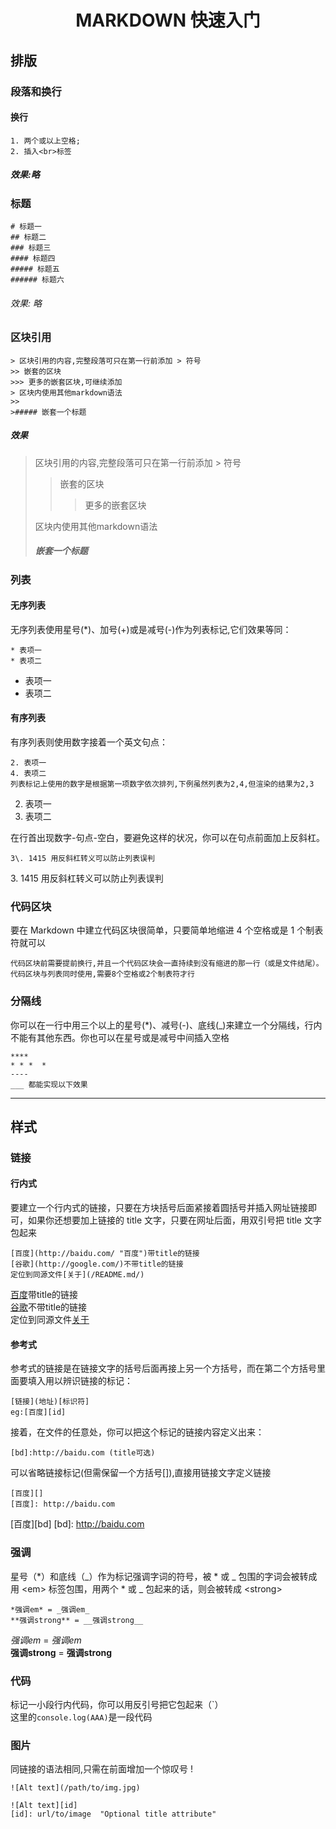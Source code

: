  # <div align=center>MARKDOWN 快速入门
 

 ## 排版
 ### 段落和换行
 #### 换行
    1. 两个或以上空格;
    2. 插入<br>标签
##### 效果:略
### 标题
    # 标题一
    ## 标题二
    ### 标题三
    #### 标题四
    ##### 标题五
    ###### 标题六
###### 效果: 略

### 区块引用
    > 区块引用的内容,完整段落可只在第一行前添加 > 符号
    >> 嵌套的区块
    >>> 更多的嵌套区块,可继续添加
    > 区块内使用其他markdown语法
    >>
    >##### 嵌套一个标题
##### 效果
> 区块引用的内容,完整段落可只在第一行前添加 > 符号
>> 嵌套的区块
>>> 更多的嵌套区块
>>
> 区块内使用其他markdown语法
>##### 嵌套一个标题

### 列表
#### 无序列表
无序列表使用星号(*)、加号(+)或是减号(-)作为列表标记,它们效果等同：
    
    * 表项一
    * 表项二

* 表项一
* 表项二

#### 有序列表
有序列表则使用数字接着一个英文句点：

    2. 表项一
    4. 表项二
    列表标记上使用的数字是根据第一项数字依次排列,下例虽然列表为2,4,但渲染的结果为2,3
2. 表项一
4. 表项二

在行首出现数字-句点-空白，要避免这样的状况，你可以在句点前面加上反斜杠。

    3\. 1415 用反斜杠转义可以防止列表误判
3\. 1415 用反斜杠转义可以防止列表误判

### 代码区块
要在 Markdown 中建立代码区块很简单，只要简单地缩进 4 个空格或是 1 个制表符就可以

    代码区块前需要提前换行,并且一个代码区块会一直持续到没有缩进的那一行（或是文件结尾）。
    代码区块与列表同时使用,需要8个空格或2个制表符才行

### 分隔线
你可以在一行中用三个以上的星号(*)、减号(-)、底线(_)来建立一个分隔线，行内不能有其他东西。你也可以在星号或是减号中间插入空格

    ****
    * * *  *
    ----
    ___ 都能实现以下效果

***

## 样式
### 链接
#### 行内式
要建立一个行内式的链接，只要在方块括号后面紧接着圆括号并插入网址链接即可，如果你还想要加上链接的 title 文字，只要在网址后面，用双引号把 title 文字包起来

    [百度](http://baidu.com/ "百度")带title的链接
    [谷歌](http://google.com/)不带title的链接
    定位到同源文件[关于](/README.md/) 

[百度](http://baidu.com/ "百度")带title的链接  
[谷歌](http://google.com/)不带title的链接   
定位到同源文件[关于](/README.md/) 

#### 参考式
参考式的链接是在链接文字的括号后面再接上另一个方括号，而在第二个方括号里面要填入用以辨识链接的标记：

    [链接](地址)[标识符]
    eg:[百度][id]
接着，在文件的任意处，你可以把这个标记的链接内容定义出来：

    [bd]:http://baidu.com (title可选)

可以省略链接标记(但需保留一个方括号[]),直接用链接文字定义链接

    [百度][]
    [百度]: http://baidu.com
[百度][bd]
[bd]: http://baidu.com

### 强调
星号（*）和底线（_）作为标记强调字词的符号，被 * 或 _ 包围的字词会被转成用 \<em> 标签包围，用两个 * 或 _ 包起来的话，则会被转成 \<strong>

    *强调em* = _强调em_
    **强调strong** = __强调strong__

*强调em* = _强调em_  
**强调strong** = __强调strong__

### 代码
标记一小段行内代码，你可以用反引号把它包起来（\`）  
这里的`console.log(AAA)`是一段代码
### 图片
同链接的语法相同,只需在前面增加一个惊叹号 !
    
    ![Alt text](/path/to/img.jpg)

    ![Alt text][id]
    [id]: url/to/image  "Optional title attribute"
